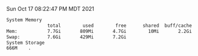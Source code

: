 Sun Oct 17 08:22:47 PM MDT 2021
```bash
System Memory
               total        used        free      shared  buff/cache   available
Mem:           7.7Gi       809Mi       4.7Gi        10Mi       2.2Gi       6.6Gi
Swap:          7.6Gi       429Mi       7.2Gi
System Storage
666M	.
```

